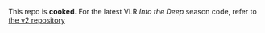This repo is **cooked**. For the latest VLR _Into the Deep_ season code, refer to [the v2 repository](https://github.com/Vilnius-Lyceum-Robotics/into-the-deep-v2)
